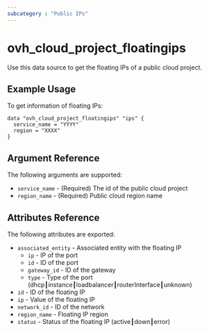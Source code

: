 ```yaml
---
subcategory : "Public IPs"
---
```


# ovh_cloud_project_floatingips

Use this data source to get the floating IPs of a public cloud project.

## Example Usage

To get information of floating IPs:

```hcl
data "ovh_cloud_project_floatingips" "ips" {
  service_name = "YYYY"
  region = "XXXX"
}
```

## Argument Reference

The following arguments are supported:

* `service_name` - (Required) The id of the public cloud project
* `region_name` - (Required) Public cloud region name

## Attributes Reference

The following attributes are exported:

* `associated_entity` - Associated entity with the floating IP
  * `ip` - IP of the port
  * `id` - ID of the port
  * `gateway_id` - ID of the gateway
  * `type` - Type of the port (dhcp┃instance┃loadbalancer┃routerInterface┃unknown)
* `id` - ID of the floating IP
* `ip` - Value of the floating IP
* `network_id` - ID of the network
* `region_name` - Floating IP region
* `status` - Status of the floating IP (active┃down┃error)